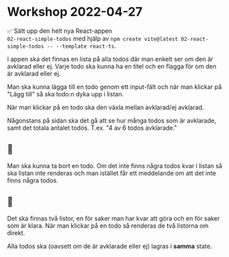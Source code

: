 # Workshop 2022-04-27

✅  Sätt upp den helt nya React-appen        
    `02-react-simple-todos` med hjälp av `npm create vite@latest 02-react-simple-todos -- --template react-ts`.

I appen ska det finnas en lista på alla todos där man enkelt ser om den är avklarad eller ej. Varje todo ska kunna ha en titel och en flagga för om den är avklarad eller ej.

Man ska kunna lägga till en todo genom ett input-fält och när man klickar på "Lägg till" så ska todo:n dyka upp i listan.

När man klickar på en todo ska den växla mellan avklarad/ej avklarad.

Någonstans på sidan ska det gå att se hur många todos som är avklarade, samt det totala antalet todos. T.ex. "4 av 6 todos avklarade."

## 🌟

Man ska kunna ta bort en todo. Om det inte finns några todos kvar i listan så ska listan inte renderas och man istället får ett meddelande om att det inte finns några todos.

## 🚀

Det ska finnas två listor, en för saker man har kvar att göra och en för saker som är klara. När man klickar på en todo så renderas de två listorna om direkt.

Alla todos ska (oavsett om de är avklarade eller ej) lagras i **samma** state.
